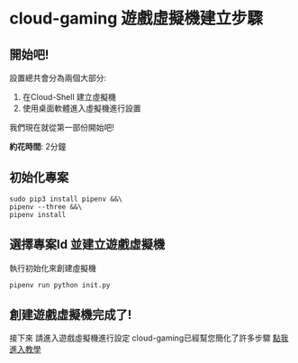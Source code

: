 # cloud-gaming 遊戲虛擬機建立步驟

## 開始吧!

設置總共會分為兩個大部分:
1. 在Cloud-Shell 建立虛擬機
2. 使用桌面軟體進入虛擬機進行設置

我們現在就從第一部份開始吧!

**約花時間**: 2分鐘

##  初始化專案

```
sudo pip3 install pipenv &&\
pipenv --three &&\
pipenv install
```

## 選擇專案Id 並建立遊戲虛擬機

執行初始化來創建虛擬機
```
pipenv run python init.py
```

## 創建遊戲虛擬機完成了!

<walkthrough-conclusion-trophy></walkthrough-conclusion-trophy>

接下來 請進入遊戲虛擬機進行設定 cloud-gaming已經幫您簡化了許多步驟 [點我進入教學](https://github.com/superj80820/cloud-gaming/blob/master/tutorial/vmSet.md)